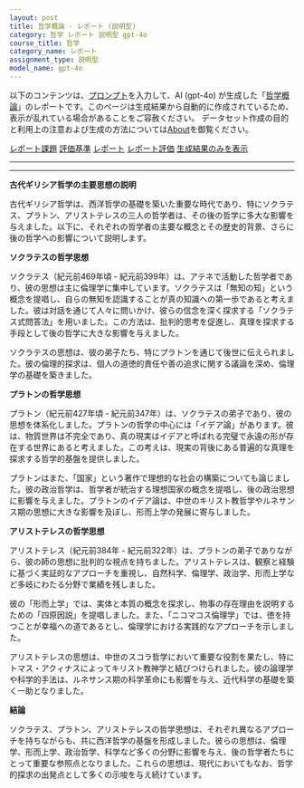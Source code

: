 ```yaml
---
layout: post
title: 哲学概論 - レポート (説明型)
category: 哲学 レポート 説明型 gpt-4o
course_title: 哲学
category_name: レポート
assignment_type: 説明型
model_name: gpt-4o
---
```


以下のコンテンツは、[プロンプト](http://127.0.0.1:8000/generated/哲学/gpt-4o/prompt_レポート-説明型.md)を入力して、AI (gpt-4o) が生成した「[哲学概論](/contents/哲学/)」のレポートです。このページは生成結果から自動的に作成されているため、表示が乱れている場合があることをご容赦ください。
データセット作成の目的と利用上の注意および生成の方法については[About](/About)を御覧ください。

[レポート課題](../レポート課題-説明型)
[評価基準](../評価基準-説明型)
[レポート](../レポート-説明型)
[レポート評価](../レポート評価-説明型)
[生成結果のみを表示](http://127.0.0.1:8000/generated/哲学/gpt-4o/レポート-説明型.md)
  

***
***
  
**古代ギリシア哲学の主要思想の説明**

古代ギリシア哲学は、西洋哲学の基礎を築いた重要な時代であり、特にソクラテス、プラトン、アリストテレスの三人の哲学者は、その後の哲学に多大な影響を与えました。以下に、それぞれの哲学者の主要な概念とその歴史的背景、さらに後の哲学への影響について説明します。

**ソクラテスの哲学思想**

ソクラテス（紀元前469年頃 - 紀元前399年）は、アテネで活動した哲学者であり、彼の思想は主に倫理学に集中しています。ソクラテスは「無知の知」という概念を提唱し、自らの無知を認識することが真の知識への第一歩であると考えました。彼は対話を通じて人々に問いかけ、彼らの信念を深く探求する「ソクラテス式問答法」を用いました。この方法は、批判的思考を促進し、真理を探求する手段として後の哲学に大きな影響を与えました。

ソクラテスの思想は、彼の弟子たち、特にプラトンを通じて後世に伝えられました。彼の倫理的探求は、個人の道徳的責任や善の追求に関する議論を深め、倫理学の基礎を築きました。

**プラトンの哲学思想**

プラトン（紀元前427年頃 - 紀元前347年）は、ソクラテスの弟子であり、彼の思想を体系化しました。プラトンの哲学の中心には「イデア論」があります。彼は、物質世界は不完全であり、真の現実はイデアと呼ばれる完璧で永遠の形が存在する世界にあると考えました。この考えは、現実の背後にある普遍的な真理を探求する哲学的基盤を提供しました。

プラトンはまた、「国家」という著作で理想的な社会の構築についても論じました。彼の政治哲学は、哲学者が統治する理想国家の概念を提唱し、後の政治思想に影響を与えました。プラトンのイデア論は、中世のキリスト教哲学やルネサンス期の思想に大きな影響を及ぼし、形而上学の発展に寄与しました。

**アリストテレスの哲学思想**

アリストテレス（紀元前384年 - 紀元前322年）は、プラトンの弟子でありながら、彼の師の思想に批判的な視点を持ちました。アリストテレスは、観察と経験に基づく実証的なアプローチを重視し、自然科学、倫理学、政治学、形而上学など多岐にわたる分野で業績を残しました。

彼の「形而上学」では、実体と本質の概念を探求し、物事の存在理由を説明するための「四原因説」を提唱しました。また、「ニコマコス倫理学」では、徳を持つことが幸福への道であるとし、倫理学における実践的なアプローチを示しました。

アリストテレスの思想は、中世のスコラ哲学において重要な役割を果たし、特にトマス・アクィナスによってキリスト教神学と結びつけられました。彼の論理学や科学的手法は、ルネサンス期の科学革命にも影響を与え、近代科学の基礎を築く一助となりました。

**結論**

ソクラテス、プラトン、アリストテレスの哲学思想は、それぞれ異なるアプローチを持ちながらも、共に西洋哲学の基盤を形成しました。彼らの思想は、倫理学、形而上学、政治哲学、科学など多くの分野に影響を与え、後の哲学者たちにとって重要な参照点となりました。これらの思想は、現代においてもなお、哲学的探求の出発点として多くの示唆を与え続けています。
